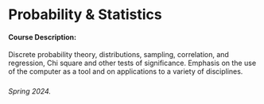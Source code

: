 # Probability & Statistics

#### Course Description:
Discrete probability theory, distributions, sampling, correlation, and regression, Chi square and other tests of significance. Emphasis on the use of the computer as a tool and on applications to a variety of disciplines. 

###

###### Spring 2024.
